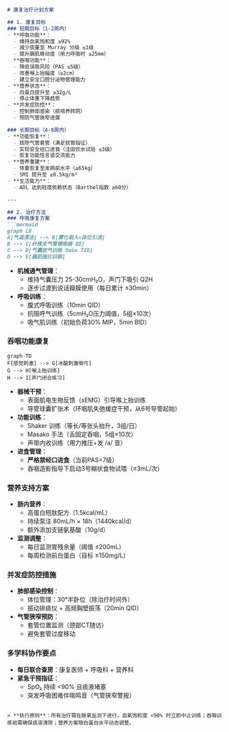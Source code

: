 ```markdown
# 康复治疗计划方案

## 1. 康复目标
### 短期目标（1-2周内）
- **呼吸功能**：  
  - 维持血氧饱和度 ≥92%  
  - 减少痰量至 Murray 分级 ≤1级  
  - 提升膈肌移动度（用力呼吸时 ≥25mm）
- **吞咽功能**：  
  - 降低误吸风险（PAS ≤5级）  
  - 改善喉上抬幅度（≥2cm）  
  - 建立安全口腔分泌物管理能力
- **营养状态**：  
  - 白蛋白提升至 ≥32g/L  
  - 停止体重下降趋势
- **并发症防控**：  
  - 控制肺部感染（痰培养转阴）  
  - 预防气管狭窄进展

### 长期目标（4-8周内）
- **功能恢复**：  
  - 拔除气管套管（满足拔管指征）  
  - 实现安全经口进食（洼田饮水试验 ≤3级）  
  - 恢复功能性言语交流能力  
- **营养重建**：  
  - 体重恢复至发病前水平（≥65kg）  
  - SMI 提升至 ≥8.5kg/m²  
- **生活能力**：  
  - ADL 达到轻度依赖状态（Barthel指数 ≥60分）

---

## 2. 治疗方法
### 呼吸康复方案
```mermaid
graph LR
A[气道清洁] --> B[雾化吸入+体位引流] 
B --> C[纤维支气管镜吸痰 QD] 
C --> D[气囊放气训练 5min TID] 
D --> E[膈肌强化训练]
```
- **机械通气管理**：  
  - 维持气囊压力 25-30cmH₂O，声门下吸引 Q2H  
  - 逐步过渡到说话瓣膜使用（每日累计 ≤30min）  
- **呼吸训练**：  
  - 腹式呼吸训练（10min QID）  
  - 抗阻呼气训练（5cmH₂O压力阈值，5组×10次）  
  - 吸气肌训练（初始负荷30% MIP，5min BID）  

### 吞咽功能康复
```mermaid
graph TD
F[感觉刺激] --> G[冰酸刺激咽弓] 
G --> H[喉上抬训练]
H --> I[声门闭合练习]
```
- **器械干预**：  
  - 表面肌电生物反馈（sEMG）引导喉上抬训练  
  - 导管球囊扩张术（环咽肌失弛缓症干预，从6号导管起始）  
- **功能训练**：  
  - Shaker 训练（等长/等张头抬升，3组/日）  
  - Masako 手法（舌固定吞咽，5组×10次）  
  - 声带内收训练（用力推压+发 /a/ 音）  
- **进食管理**：  
  - **严格禁经口进食**（当前PAS=7级）  
  - 吞咽造影指导下启动3号糊状食物试喂（≤3mL/次）  

### 营养支持方案
- **肠内营养**：  
  - 高蛋白短肽配方（1.5kcal/mL）  
  - 持续泵注 80mL/h × 18h（1440kcal/d）  
  - 额外添加支链氨基酸（10g/d）  
- **监测调整**：  
  - 每日监测胃残余量（阈值 ≤200mL）  
  - 每周检测前白蛋白（目标 ≥150mg/L）  

### 并发症防控措施
- **肺部感染控制**：  
  - 体位管理：30°半卧位（除治疗时间外）  
  - 振动排痰仪 + 高频胸壁振荡（20min QID）  
- **气管狭窄预防**：  
  - 套管位置监测（颈部CT随访）  
  - 避免套管过度移动  

### 多学科协作要点
- **每日联合查房**：康复医师 + 呼吸科 + 营养科  
- **紧急干预指征**：  
  - SpO₂ 持续 <90% 且痰液堵塞  
  - 突发呼吸困难伴喘鸣音（气管狭窄警报）  
```

> **执行原则**：所有治疗需在脉氧监测下进行，血氧饱和度 <90% 时立即中止训练；吞咽训练前需确保痰液清除；营养方案随白蛋白水平动态调整。